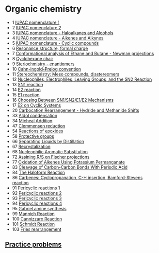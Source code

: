 # Organic chemistry

- 1 [IUPAC nomenclature 1](iupac-nomenclature-1)
- 2 [IUPAC nomenclature 2](iupac-nomenclature-2)
- 3 [IUPAC nomenclature - Haloalkanes and Alcohols](iupac-nomenclature-haloalkanes-alcohols)
- 4 [IUPAC nomenclature - Alkenes and Alkynes](iupac-nomenclature-alkenes-alkynes)
- 5 [IUPAC nomenclature - Cyclic compounds](iupac-nomenclature-cyclic-compounds)
- 6 [Resonance structure, formal charge](resonance-structure-formal-charge)
- 7 [Conformational analysis of Ethane and Butane - Newman projections](conformational-analysis-ethane-butane-newman-projections)
- 8 [Cyclohexane chair](cyclohexane-chair)
- 9 [Steriochmistry - enantiomers](steriochemistry-enantiomers)
- 10 [Cahn-Ingold-Prelog convention](cahn-ingold-prelog-convention)
- 11 [Stereochemistry: Meso compounds, diastereomers](stereochemistry-meso-compounds-diastereomers)
- 12 [Nucleophiles, Electrophiles, Leaving Groups, and the SN2 Reaction](nucleophiles-electrophiles-leaving-groups-sn2-reaction)
- 13 [SN1 reaction](sn1-reaction)
- 14 [E2 reaction](e2-reaction)
- 15 [E1 reaction](e1-reaction)
- 16 [Choosing Between SN1/SN2/E1/E2 Mechanisms](choosing-sn1-sn2-e1-e2)
- 17 [E2 on Cyclic Systems](e2-on-cyclic-systems)
- 20 [Carbocation Rearrangement - Hydride and Methanide Shifts](carbocation-rearrangement)
- 33 [Aldol condensation](aldol-condensation)
- 34 [Micheal Addition](micheal-addition)
- 47 [Clemmensen reduction](clemmensen-reduction)
- 54 [Reactions of epoxides](reactions-of-epoxides)
- 58 [Protective groups](protective-groups)
- 66 [Separating Liquids by Distillation](separating-liquids-distillation)
- 67 [Recrystalization](recrystalization)
- 68 [Nucleophilic Aromatic Substitution](nucleophilic-aromatic-substitution)
- 72 [Assining R/S on Fischer projections](assigning-r-s-on-fischer-projections)
- 77 [Oxidation of Alkenes Using Potassium Permanganate](oxidation-alkenes-potassium-permanganate)
- 83 [Cleavage of Carbon-Carbon Bonds With Periodic Acid](carbon-carbon-bond-cleavage-periodic-acid)
- 84 [The Haloform Reaction](haloform-reaction)
- 86 [Carbenes: Cyclopropanation, C-H insertion, Bamford-Stevens reaction](carbenes-2)
- 91 [Pericyclic reactions 1](pericyclic-reactions-1)
- 92 [Pericyclic reactions 2](pericyclic-reactions-2)
- 93 [Pericyclic reactions 3](pericyclic-reactions-3)
- 94 [Pericyclic reactions 4](pericyclic-reactions-4)
- 95 [Gabriel amine synthesis](gabriel-amine-synthesis)
- 99 [Mannich Reaction](mannich-reaction)
- 100 [Cannizzaro Reaction](cannizzaro-reaction)
- 101 [Schmidt Reaction](schmidt-reaction)
- 103 [Fries rearrangement](fries-rearrangement)

## [Practice problems](practice-problems/index)
